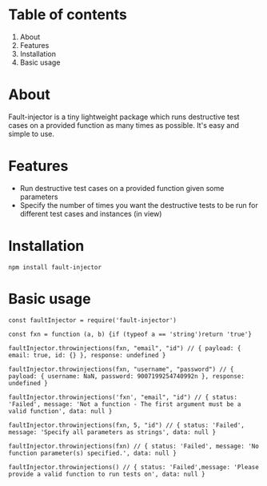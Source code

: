 Table of contents
=======
1. About
2. Features
3. Installation
4. Basic usage

About
=======
Fault-injector is a tiny lightweight package which runs destructive test cases on a provided function as many times as possible. It's easy and simple to use.

Features
=======
* Run destructive test cases on a provided function given some parameters
* Specify the number of times you want the destructive tests to be run for different test cases and instances (in view)

Installation
=======
```
npm install fault-injector
```
Basic usage
======
```
const faultInjector = require('fault-injector')

const fxn = function (a, b) {if (typeof a == 'string')return 'true'}

faultInjector.throwinjections(fxn, "email", "id") // { payload: { email: true, id: {} }, response: undefined }

faultInjector.throwinjections(fxn, "username", "password") // { payload: { username: NaN, password: 9007199254740992n }, response: undefined }

faultInjector.throwinjections('fxn', "email", "id") // { status: 'Failed', message: 'Not a function - The first argument must be a valid function', data: null }

faultInjector.throwinjections(fxn, 5, "id") // { status: 'Failed', message: 'Specify all parameters as strings', data: null }

faultInjector.throwinjections(fxn) // { status: 'Failed', message: 'No function parameter(s) specified.', data: null }

faultInjector.throwinjections() // { status: 'Failed',message: 'Please provide a valid function to run tests on', data: null }

```
